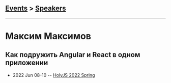 ## [Events](../README.md) > [Speakers](../speakers.md)
---

# Максим Максимов

## Как подружить Angular и React в одном приложении
- 2022 Jun 08-10 -- [HolyJS 2022 Spring](https://youtu.be/wckxGiGNBg8)    
